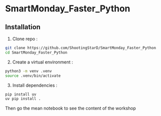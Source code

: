 # SmartMonday_Faster_Python

## Installation

1. Clone repo :

```bash
git clone https://github.com/ShootingStarD/SmartMonday_Faster_Python
cd SmartMonday_Faster_Python
```

2. Create a virtual environment :

```bash
python3 -m venv .venv
source .venv/bin/activate
```

3. Install dependencies :

```bash
pip install uv
uv pip install .
```

Then go the mean notebook to see the content of the workshop
